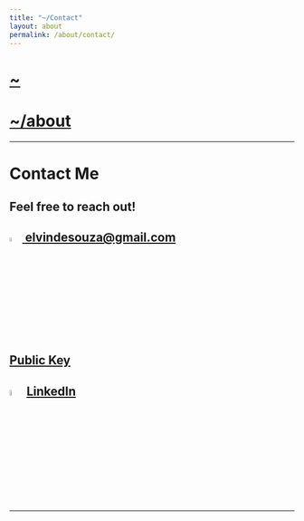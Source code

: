 ```yaml
---
title: "~/Contact"
layout: about
permalink: /about/contact/
---
```


# [~](../../README.md)

# [~/about](about.md)

---

# Contact Me

## Feel free to reach out!

## <a href="mailto:elvindesouza@gmail.com"> <img src="https://img.icons8.com/fluent/48/000000/gmail.png" width="4.5%"/> [elvindesouza@gmail.com](mailto:elvindesouza@gmail.com)

## [Public Key](https://github.com/elvindesouza/elvindesouza/blob/master/public-key.gpg)

## [<img src="https://img.icons8.com/color/48/000000/linkedin.png" width="5%"/>](https://www.linkedin.com/in/elvindesouza/) [LinkedIn](https://www.linkedin.com/in/elvindesouza)

---

